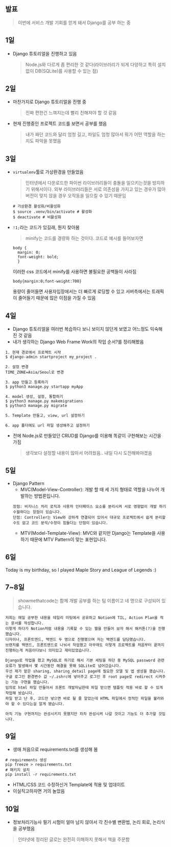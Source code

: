 ## 발표
> 이번에 서비스 개발 기회를 얻게 돼서 Django를 공부 하는 중

## 1일
- Django 튜토리얼을 진행하고 있음
  > Node.js와 다르게 좀 편리한 것 같다(라이브러리가 되게 다양하고 특히 설치 없이 DB(SQLite)를 사용할 수 있는 점)

## 2일
- 마찬가지로 Django 튜토리얼을 진행 중
  > 진짜 편한건 느껴지는데 빨리 친해져야 할 것 같음
- 현재 진행중인 프로젝트 코드를 보면서 공부를 했음
  > 내가 짜던 코드와 달리 엄청 길고, 파일도 엄청 많아서 뭐가 어떤 역할을 하는지도 파악을 못했음

## 3일
- `virtualenv`툴로 가상환경을 만들었음
  > 인터넷에서 다운로드한 파이썬 라이브러리들이 충돌을 일으키는것을 방지하기 위해서이다. 외부 라이브러리들은 서로 의존성을 가지고 있는 경우가 많아 버전이 맞지 않을 경우 오작동을 일으킬 수 있기 때문임
  ```
  # 가상환경 활성화/비활성화 
  $ source .venv/bin/activate # 활성화
  $ deactivate # 비활성화
  ```
- `!1;`라는 코드가 있길래, 뭔지 찾아봄
  > minify는 코드를 경량화 하는 것이다. 코드로 예시를 들어보자면
  ```
  body {
    margin: 0;
    font-weight: bold;
    }
  ```
  이러한 css 코드에서 minify를 사용하면 불필요한 공백들이 사라짐
  ```
  body{margin:0;font-weight:700}
  ```
  용량이 줄어들면 사용자입장에서는 더 빠르게 로딩할 수 있고 서버측에서는 트래픽이 줄어들기 때문에 많은 이점을 가질 수 있음
  
## 4일
- Django 튜토리얼을 여러번 복습하다 보니 보이지 않던게 보였고 어느정도 익숙해진 것 같음
- 내가 생각하는 Django Web Frame Work의 작업 순서?를 정리해봤음
```
1. 현재 경로에서 프로젝트 시작
$ django-admin startproject my_project .

2. 설정 변경
TIME_ZONE=Asia/Seoul로 변경

3. app 만들고 등록하기
$ python3 manage.py startapp myApp

4. model 생성, 설정, 통합하기
$ python3 manage.py makemigrations
$ python3 manage.py migrate

5. Template 만들고, view, url 설정하기

6. app 폴더에도 url 파일 생성해주고 설정하기
```
- 전에 Node.js로 만들었던 CRUD를 Django를 이용해 똑같이 구현해보는 시간을 가짐
  > 생각보다 설정할 내용이 많아서 어려웠음.. 내일 다시 도전해봐야겠음
  
## 5일
- Django Pattern
  - MVC(Model-View-Controller): 개발 할 때 세 가지 형태로 역할을 나누어 개발하는 방법론입니다.
  ```
  장점: 비지니스 처리 로직과 사용자 인터페이스 요소를 분리시켜 서로 영향없이 개발 하기 수월하다는 장점이 있습니다.
  단점: Controller는 View와 강하게 연결되어 있어서 대규모 프로젝트에서 쉽게 분리할 수도 없고 코드 분석/수정이 힘들다는 단점이 있습니다.
  ```
  - MTV(Model-Template-View): MVC와 같지만 Django는 Template을 사용하기 때문에 MTV Pattern이 맞는 표현입니다.
  
## 6일
Today is my birthday, so I played Maple Story and League of Legends :)

## 7~8일
> showmethatcode는 함께 개발 공부를 하는 팀 이름이고 네 명으로 구성되어 있습니다.
```
저희는 매일 공부한 내용을 데일리 미팅에서 공유하고 Notion에 TIL, Action Plan을 적는 문서를 작성합니다.
이렇게 하다가 Notion처럼 내용을 기록할 수 있는 웹을 만들어 보자 해서 해커톤(?)을 진행했습니다.
디자이너, 프론트엔드, 백엔드 두 명으로 진행했으며 저는 백엔드를 담당했습니다.
브랜치를 백엔드, 프론트엔드로 나눠서 작업했고 아무래도 이렇게 프로젝트를 처음부터 끝까지 진행하는게 처음이다보니 의미있고 재미있었습니다.
```
```
Django로 작업을 했고 MySQL로 하기로 해서 기본 세팅을 하던 중 MySQL password 관련 오류가 발생해서 몇 시간동안 해결을 못해 SQLite로 넘어갔습니다.
우선 제가 맡은 sharing, sharing_detail page에 필요한 모델 및 앱 생성을 했습니다.
구글 로그인 환경변수 값 ~/.zshrc에 넣어주고 로그인 후 root page로 redirect 시켜주는 기능 구현을 했습니다.
임의로 html 파일 만들어서 프론트 개발자님한테 파일 받으면 템플릿 적용 바로 할 수 있게 작업해 놨습니다.
파일 받고 난 후, 코드만 넣으면 바로 될 줄 알았는데 HTML 파일에서 정적인 파일을 불러와야 할 수 있다는걸 알게 됐습니다.

아직 기능 구현까지는 완성시키지 못했지만 차차 완성시켜 나갈 것이고 기능도 더 추가할 것입니다.
```

## 9일
- 생애 처음으로 requirements.txt를 생성해 봄
```
# requirements 생성
pip freeze > requirements.txt
# 패키지 설치
pip install -r requirements.txt
```
- HTML/CSS 코드 수정하신거 Template에 적용 및 업데이트
- 이실직고하자면 거의 놀았음

## 10일
- 정보처리기능사 필기 시험이 얼마 남지 않아서 각 진수별 변환법, 논리 회로, 논리식을 공부했음
> 인터넷에 정리된 글로는 완전히 이해하지 못해서 책을 주문함
